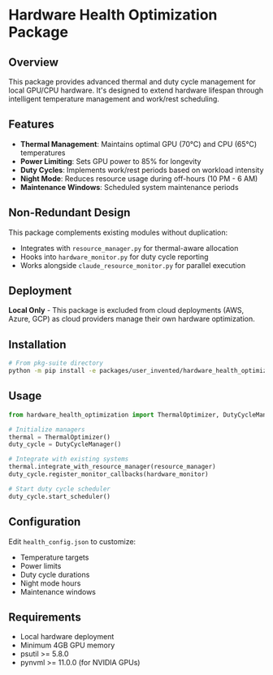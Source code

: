 # Hardware Health Optimization Package

## Overview
This package provides advanced thermal and duty cycle management for local GPU/CPU hardware. It's designed to extend hardware lifespan through intelligent temperature management and work/rest scheduling.

## Features
- **Thermal Management**: Maintains optimal GPU (70°C) and CPU (65°C) temperatures
- **Power Limiting**: Sets GPU power to 85% for longevity
- **Duty Cycles**: Implements work/rest periods based on workload intensity
- **Night Mode**: Reduces resource usage during off-hours (10 PM - 6 AM)
- **Maintenance Windows**: Scheduled system maintenance periods

## Non-Redundant Design
This package complements existing modules without duplication:
- Integrates with `resource_manager.py` for thermal-aware allocation
- Hooks into `hardware_monitor.py` for duty cycle reporting
- Works alongside `claude_resource_monitor.py` for parallel execution

## Deployment
**Local Only** - This package is excluded from cloud deployments (AWS, Azure, GCP) as cloud providers manage their own hardware optimization.

## Installation
```bash
# From pkg-suite directory
python -m pip install -e packages/user_invented/hardware_health_optimization
```

## Usage
```python
from hardware_health_optimization import ThermalOptimizer, DutyCycleManager

# Initialize managers
thermal = ThermalOptimizer()
duty_cycle = DutyCycleManager()

# Integrate with existing systems
thermal.integrate_with_resource_manager(resource_manager)
duty_cycle.register_monitor_callbacks(hardware_monitor)

# Start duty cycle scheduler
duty_cycle.start_scheduler()
```

## Configuration
Edit `health_config.json` to customize:
- Temperature targets
- Power limits
- Duty cycle durations
- Night mode hours
- Maintenance windows

## Requirements
- Local hardware deployment
- Minimum 4GB GPU memory
- psutil >= 5.8.0
- pynvml >= 11.0.0 (for NVIDIA GPUs)